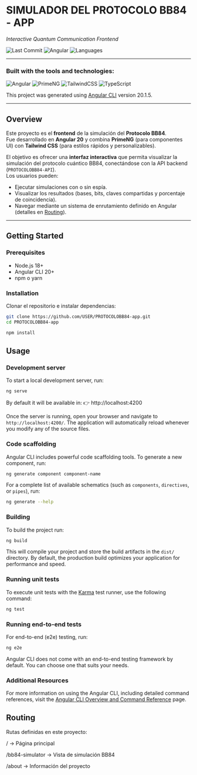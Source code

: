# SIMULADOR DEL PROTOCOLO BB84 - APP

*Interactive Quantum Communication Frontend*

![Last Commit](https://img.shields.io/github/last-commit/JoaquinGaldame/PROTOCOLOBB84-app?style=flat&color=blue)
![Angular](https://img.shields.io/badge/Angular-20-DD0031?style=flat&logo=angular&logoColor=white)
![Languages](https://img.shields.io/badge/languages-TypeScript-blue)

---

### Built with the tools and technologies:

![Angular](https://img.shields.io/badge/Angular-20-DD0031?style=for-the-badge&logo=angular&logoColor=white)
![PrimeNG](https://img.shields.io/badge/PrimeNG-009688?style=for-the-badge&logo=prime&logoColor=white)
![TailwindCSS](https://img.shields.io/badge/TailwindCSS-38B2AC?style=for-the-badge&logo=tailwind-css&logoColor=white)
![TypeScript](https://img.shields.io/badge/TypeScript-3178C6?style=for-the-badge&logo=typescript&logoColor=white)


This project was generated using [Angular CLI](https://github.com/angular/angular-cli) version 20.1.5.

---

## Overview

Este proyecto es el **frontend** de la simulación del **Protocolo BB84**.  
Fue desarrollado en **Angular 20** y combina **PrimeNG** (para componentes UI) con **Tailwind CSS** (para estilos rápidos y personalizables).  

El objetivo es ofrecer una **interfaz interactiva** que permita visualizar la simulación del protocolo cuántico BB84, conectándose con la API backend (`PROTOCOLOBB84-API`).  
Los usuarios pueden:  
- Ejecutar simulaciones con o sin espía.  
- Visualizar los resultados (bases, bits, claves compartidas y porcentaje de coincidencia).  
- Navegar mediante un sistema de enrutamiento definido en Angular (detalles en [Routing](#routing)).  

---

##  Getting Started

###  Prerequisites

- Node.js 18+  
- Angular CLI 20+  
- npm o yarn  

###  Installation

Clonar el repositorio e instalar dependencias:

```bash
git clone https://github.com/USER/PROTOCOLOBB84-app.git
cd PROTOCOLOBB84-app

npm install
```

## Usage

### Development server
To start a local development server, run:

```bash
ng serve
```

By default it will be available in:
👉 http://localhost:4200


Once the server is running, open your browser and navigate to `http://localhost:4200/`. The application will automatically reload whenever you modify any of the source files.

### Code scaffolding

Angular CLI includes powerful code scaffolding tools. To generate a new component, run:

```bash
ng generate component component-name
```

For a complete list of available schematics (such as `components`, `directives`, or `pipes`), run:

```bash
ng generate --help
```

### Building

To build the project run:

```bash
ng build
```

This will compile your project and store the build artifacts in the `dist/` directory. By default, the production build optimizes your application for performance and speed.

### Running unit tests

To execute unit tests with the [Karma](https://karma-runner.github.io) test runner, use the following command:

```bash
ng test
```

### Running end-to-end tests

For end-to-end (e2e) testing, run:

```bash
ng e2e
```

Angular CLI does not come with an end-to-end testing framework by default. You can choose one that suits your needs.

### Additional Resources

For more information on using the Angular CLI, including detailed command references, visit the [Angular CLI Overview and Command Reference](https://angular.dev/tools/cli) page.


## Routing

Rutas definidas en este proyecto:

/ → Página principal

/bb84-simulator → Vista de simulación BB84

/about → Información del proyecto

